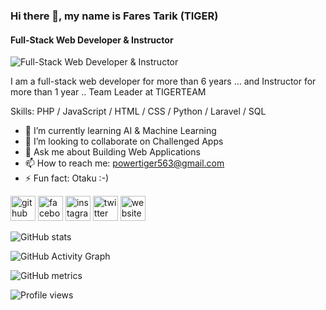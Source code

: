 ### Hi there 👋, my name is Fares Tarik (TIGER)
#### Full-Stack Web Developer & Instructor
![Full-Stack Web Developer & Instructor](https://i.ibb.co/1ZsC8jW/Whats-App-Image-2022-07-24-at-9-13-35-AM.jpg)

I am a full-stack web developer for more than 6 years ... and Instructor for more than 1 year .. Team Leader at TIGERTEAM

Skills: PHP / JavaScript / HTML / CSS / Python / Laravel / SQL

- 🌱 I’m currently learning AI & Machine Learning 
- 👯 I’m looking to collaborate on Challenged Apps 
- 💬 Ask me about Building Web Applications  
- 📫 How to reach me: powertiger563@gmail.com 
- ⚡ Fun fact: Otaku :-) 


[<img src='https://cdn.jsdelivr.net/npm/simple-icons@3.0.1/icons/github.svg' alt='github' height='40'>](https://github.com/powertiger7)  [<img src='https://cdn.jsdelivr.net/npm/simple-icons@3.0.1/icons/facebook.svg' alt='facebook' height='40'>](https://www.facebook.com/farestarikhassan1)  [<img src='https://cdn.jsdelivr.net/npm/simple-icons@3.0.1/icons/instagram.svg' alt='instagram' height='40'>](https://www.instagram.com/dead_tiger_7/)  [<img src='https://cdn.jsdelivr.net/npm/simple-icons@3.0.1/icons/twitter.svg' alt='twitter' height='40'>](https://twitter.com/dead_tiger_7)  [<img src='https://cdn.jsdelivr.net/npm/simple-icons@3.0.1/icons/icloud.svg' alt='website' height='40'>](https://www.egytigers.com)  

![GitHub stats](https://github-readme-stats.vercel.app/api?username=powertiger7&show_icons=true)  

![GitHub Activity Graph](https://activity-graph.herokuapp.com/graph?username=powertiger7)  

![GitHub metrics](https://metrics.lecoq.io/powertiger7)  

![Profile views](https://gpvc.arturio.dev/powertiger7)  
